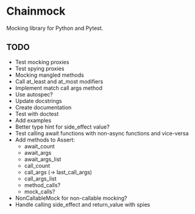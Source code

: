 # Chainmock

Mocking library for Python and Pytest.

## TODO

- Test mocking proxies
- Test spying proxies
- Mocking mangled methods
- Call at_least and at_most modifiers
- Implement match call args method
- Use autospec?
- Update docstrings
- Create documentation
- Test with doctest
- Add examples
- Better type hint for side_effect value?
- Test calling await functions with non-async functions and vice-versa
- Add methods to Assert:
  - await_count
  - await_args
  - await_args_list
  - call_count
  - call_args (-> last_call_args)
  - call_args_list
  - method_calls?
  - mock_calls?
- NonCallableMock for non-callable mocking?
- Handle calling side_effect and return_value with spies
